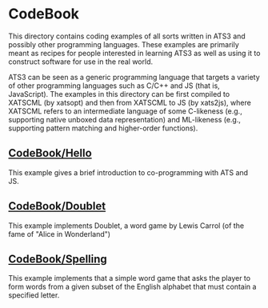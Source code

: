 # CodeBook

This directory contains coding examples of all sorts written in
ATS3 and possibly other programming languages. These examples
are primarily meant as recipes for people interested in learning
ATS3 as well as using it to construct software for use in the
real world.

ATS3 can be seen as a generic programming language that targets a
variety of other programming languages such as C/C++ and JS (that is,
JavaScript). The examples in this directory can be first compiled to
XATSCML (by xatsopt) and then from XATSCML to JS (by xats2js), where
XATSCML refers to an intermediate language of some C-likeness (e.g.,
supporting native unboxed data representation) and ML-likeness (e.g.,
supporting pattern matching and higher-order functions).

## [CodeBook/Hello](./Hello)

This example gives a brief introduction to co-programming
with ATS and JS.

## [CodeBook/Doublet](./Doublet)

This example implements Doublet, a word game by Lewis Carrol (of the
fame of "Alice in Wonderland")

## [CodeBook/Spelling](./Spelling)

This example implements that a simple word game that asks the player to
form words from a given subset of the English alphabet that must contain
a specified letter.


